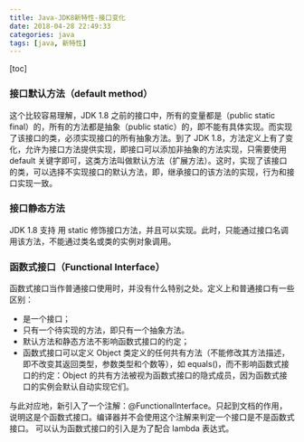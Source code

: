 ```yaml
---
title: Java-JDK8新特性-接口变化
date: 2018-04-28 22:49:33
categories: java
tags: [java, 新特性]
---
```

[toc]
### 接口默认方法（default method）
这个比较容易理解，JDK 1.8 之前的接口中，所有的变量都是（public static final）的，所有的方法都是抽象（public static）的，即不能有具体实现。而实现了该接口的类，必须实现接口的所有抽象方法。到了 JDK 1.8，方法定义上有了变化，允许为接口方法提供实现，即接口可以添加非抽象的方法实现，只需要使用 default 关键字即可，这类方法叫做默认方法（扩展方法）。这时，实现了该接口的类，可以选择不实现接口的默认方法，即，继承接口的该方法的实现，行为和接口实现一致。

### 接口静态方法
JDK 1.8 支持 用 static 修饰接口方法，并且可以实现。此时，只能通过接口名调用该方法，不能通过类名或类的实例对象调用。

### 函数式接口（Functional Interface）
函数式接口当作普通接口使用时，并没有什么特别之处。定义上和普通接口有一些区别：
* 是一个接口；
* 只有一个待实现的方法，即只有一个抽象方法。
* 默认方法和静态方法不影响函数式接口的约定；
* 函数式接口可以定义 Object 类定义的任何共有方法（不能修改其方法描述，即不改变其返回类型，参数类型和个数等），如 equals()，而不影响函数式接口的约定：Object 的共有方法被视为函数式接口的隐式成员，因为函数式接口的实例会默认自动实现它们。

与此对应地，新引入了一个注解：@FunctionalInterface。只起到文档的作用，说明这是个函数式接口。编译器并不会使用这个注解来判定一个接口是不是函数式接口。
可以认为函数式接口的引入是为了配合 lambda 表达式。
